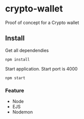 # crypto-wallet
Proof of concept for a Crypto wallet


## Install

Get all dependendies
```
npm install
```

Start application. Start port is 4000
```
npm start
```


### Feature
- Node
- EJS
- Nodemon
